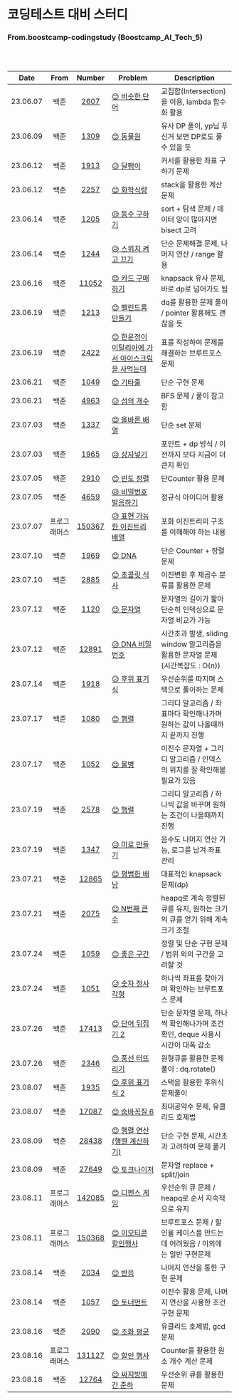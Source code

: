 # 코딩테스트 대비 스터디

### From.boostcamp-codingstudy (Boostcamp_AI_Tech_5)

</br>
</br>
  
|Date|From|Number|Problem|Description|
|:---:|:---:|:---:|---|---|
|23.06.07|백준|[2607](https://github.com/boostcamp-codingstudy/coding-study/blob/main/jiwon/June/baek_2607.py)|[😊 비슷한 단어](https://www.acmicpc.net/problem/2607)|교집합(Intersection)을 이용, lambda 함수화 활용|
|23.06.09|백준|[1309](https://github.com/boostcamp-codingstudy/coding-study/blob/main/jiwon/June/baek_1309.py)|[😊 동물원](https://www.acmicpc.net/problem/1309)|유사 DP 풀이, yp님 푸신거 보면 DP로도 풀 수 있을 듯|
|23.06.12|백준|[1913](https://github.com/boostcamp-codingstudy/coding-study/blob/main/jiwon/June/baek_1913.py)|[😥 달팽이](https://www.acmicpc.net/problem/1913)|커서를 활용한 좌표 구하기 문제|
|23.06.12|백준|[2257](https://github.com/boostcamp-codingstudy/coding-study/blob/main/jiwon/June/baek_2257.py)|[😊 화학식량](https://www.acmicpc.net/problem/2257)|stack을 활용한 계산 문제|
|23.06.14|백준|[1205](https://github.com/boostcamp-codingstudy/coding-study/blob/main/jiwon/June/baek_1205.py)|[😥 등수 구하기](https://www.acmicpc.net/problem/1205)|sort + 탐색 문제 / 데이터 양이 많아지면 bisect 고려|
|23.06.14|백준|[1244](https://github.com/boostcamp-codingstudy/coding-study/blob/main/jiwon/June/baek_1244.py)|[😥 스위치 켜고 끄기](https://www.acmicpc.net/problem/1244)|단순 문제해결 문제, 나머지 연산 / range 활용|
|23.06.16|백준|[11052](https://github.com/boostcamp-codingstudy/coding-study/blob/main/jiwon/June/baek_11052.py)|[😊 카드 구매하기](https://www.acmicpc.net/problem/11052)|knapsack 유사 문제, 바로 dp로 넘어가도 됨|
|23.06.19|백준|[1213](https://github.com/boostcamp-codingstudy/coding-study/blob/main/jiwon/June/baek_1213.py)|[😊 팰린드롬 만들기](https://www.acmicpc.net/problem/1213)|dq를 활용한 문제 풀이 / pointer 활용해도 괜찮을 듯|
|23.06.19|백준|[2422](https://github.com/boostcamp-codingstudy/coding-study/blob/main/jiwon/June/baek_2422.py)|[😊 한윤정이 이탈리아에 가서 아이스크림을 사먹는데](https://www.acmicpc.net/problem/2422)|표를 작성하여 문제를 해결하는 브루트포스 문제|
|23.06.21|백준|[1049](https://github.com/boostcamp-codingstudy/coding-study/blob/main/jiwon/June/baek_1049.py)|[😊 기타줄](https://www.acmicpc.net/problem/1049)|단순 구현 문제|
|23.06.21|백준|[4963](https://github.com/boostcamp-codingstudy/coding-study/blob/main/jiwon/June/baek_4963.py)|[😥 섬의 개수](https://www.acmicpc.net/problem/4963)|BFS 문제 / 풀이 참고함|
|23.07.03|백준|[1337](https://github.com/boostcamp-codingstudy/coding-study/blob/main/jiwon/July/baek_1337.py)|[😊 올바른 배열](https://www.acmicpc.net/problem/1337)|단순 set 문제|
|23.07.03|백준|[1965](https://github.com/boostcamp-codingstudy/coding-study/blob/main/jiwon/July/baek_1965.py)|[😥 상자넣기](https://www.acmicpc.net/problem/1965)|포인트 + dp 방식 / 이전까지 보다 지금이 더 큰지 확인|
|23.07.05|백준|[2910](https://github.com/boostcamp-codingstudy/coding-study/blob/main/jiwon/July/baek_2910.py)|[😊 빈도 정렬](https://www.acmicpc.net/problem/2910)|단Counter 활용 문제|
|23.07.05|백준|[4659](https://github.com/boostcamp-codingstudy/coding-study/blob/main/jiwon/July/baek_4659.py)|[😥 비밀번호 발음하기](https://www.acmicpc.net/problem/4659)|정규식 아이디어 활용|
|23.07.07|프로그래머스|[150367](https://github.com/boostcamp-codingstudy/coding-study/blob/main/jiwon/July/prog_150367.py)|[😥 표현 가능한 이진트리 배열](https://school.programmers.co.kr/learn/courses/30/lessons/150367)|포화 이진트리의 구조를 이해해야 하는 내용|
|23.07.10|백준|[1969](https://github.com/boostcamp-codingstudy/coding-study/blob/main/jiwon/July/baek_1969.py)|[😊 DNA](https://www.acmicpc.net/problem/1969)|단순 Counter + 정렬 문제|
|23.07.10|백준|[2885](https://github.com/boostcamp-codingstudy/coding-study/blob/main/jiwon/July/baek_2885.py)|[😊 초콜릿 식사](https://www.acmicpc.net/problem/2885)|이진변환 후 제곱수 분류를 활용한 문제|
|23.07.12|백준|[1120](https://github.com/boostcamp-codingstudy/coding-study/blob/main/jiwon/July/baek_1120.py)|[😊 문자열](https://www.acmicpc.net/problem/1120)|문자열의 길이가 짧아 단순히 인덱싱으로 문자열 비교가 가능|
|23.07.12|백준|[12891](https://github.com/boostcamp-codingstudy/coding-study/blob/main/jiwon/July/baek_12891.py)|[😥 DNA 비밀번호](https://www.acmicpc.net/problem/12891)|시간초과 발생, sliding window 알고리즘을 활용한 문자열 문제 (시간복잡도 : O(n))|
|23.07.14|백준|[1918](https://github.com/boostcamp-codingstudy/coding-study/blob/main/jiwon/July/baek_1918.py)|[😥 후위 표기식](https://www.acmicpc.net/problem/1918)|우선순위를 따지며 스택으로 풀이하는 문제|
|23.07.17|백준|[1080](https://github.com/boostcamp-codingstudy/coding-study/blob/main/jiwon/July/baek_1080.py)|[😊 행렬](https://www.acmicpc.net/problem/1080)|그리디 알고리즘 / 좌표마다 확인해나가며 원하는 값이 나올때까지 끝까지 진행|
|23.07.17|백준|[1052](https://github.com/boostcamp-codingstudy/coding-study/blob/main/jiwon/July/baek_1052.py)|[😊 물병](https://www.acmicpc.net/problem/1052)|이진수 문자열 + 그리디 알고리즘 / 인덱스의 위치를 잘 확인해볼 필요가 있음|
|23.07.19|백준|[2578](https://github.com/boostcamp-codingstudy/coding-study/blob/main/jiwon/July/baek_2578.py)|[😊 행렬](https://www.acmicpc.net/problem/2578)|그리디 알고리즘 / 하나씩 값을 바꾸며 원하는 조건이 나올때까지 진행|
|23.07.19|백준|[1347](https://github.com/boostcamp-codingstudy/coding-study/blob/main/jiwon/July/baek_1347.py)|[😥 미로 만들기](https://www.acmicpc.net/problem/1347)|음수도 나머지 연산 가능, 로그를 남겨 좌표 관리|
|23.07.21|백준|[12865](https://github.com/boostcamp-codingstudy/coding-study/blob/main/jiwon/July/baek_12865.py)|[😊 평범한 배낭](https://www.acmicpc.net/problem/12865)|대표적인 knapsack 문제(dp)|
|23.07.21|백준|[2075](https://github.com/boostcamp-codingstudy/coding-study/blob/main/jiwon/July/baek_2075.py)|[😊 N번째 큰 수](https://www.acmicpc.net/problem/2075)|heapq로 계속 정렬된 큐를 유지, 원하는 크기의 큐를 얻기 위해 계속 크기 조절|
|23.07.24|백준|[1059](https://github.com/boostcamp-codingstudy/coding-study/blob/main/jiwon/July/baek_1059.py)|[😊 좋은 구간](https://www.acmicpc.net/problem/1059)|정렬 및 단순 구현 문제 / 범위 외의 구간을 고려할 것|
|23.07.24|백준|[1051](https://github.com/boostcamp-codingstudy/coding-study/blob/main/jiwon/July/baek_1051.py)|[😥 숫자 정사각형](https://www.acmicpc.net/problem/1051)|하나씩 좌표를 찾아가며 확인하는 브루트포스 문제|
|23.07.26|백준|[17413](https://github.com/boostcamp-codingstudy/coding-study/blob/main/jiwon/July/baek_17413.py)|[😊 단어 뒤집기 2](https://www.acmicpc.net/problem/17413)|단순 문자열 문제, 하나씩 확인해나가며 조건 확인, deque 사용시 시간이 대폭 감소|
|23.07.26|백준|[2346](https://github.com/boostcamp-codingstudy/coding-study/blob/main/jiwon/July/baek_2346.py)|[😊 풍선 터뜨리기](https://www.acmicpc.net/problem/2346)|원형큐를 활용한 문제 풀이 : dq.rotate()|
|23.08.07|백준|[1935](https://github.com/boostcamp-codingstudy/coding-study/blob/main/jiwon/August/baek_1935.py)|[😊 후위 표기식 2](https://www.acmicpc.net/problem/1935)|스택을 활용한 후위식 문제풀이|
|23.08.07|백준|[17087](https://github.com/boostcamp-codingstudy/coding-study/blob/main/jiwon/August/baek_17087.py)|[😊 숨바꼭질 6](https://www.acmicpc.net/problem/17087)|최대공약수 문제, 유클리드 호제법|
|23.08.09|백준|[28438](https://github.com/boostcamp-codingstudy/coding-study/blob/main/jiwon/August/baek_28438.py)|[😊 행렬 연산 (행렬 계산하기)](https://www.acmicpc.net/problem/28438)|단순 구현 문제, 시간초과 고려하여 문제 풀기|
|23.08.09|백준|[27649](https://github.com/boostcamp-codingstudy/coding-study/blob/main/jiwon/August/baek_27649.py)|[😊 토크나이저](https://www.acmicpc.net/problem/27649)|문자열 replace + split/join|
|23.08.11|프로그래머스|[142085](https://github.com/boostcamp-codingstudy/coding-study/blob/main/jiwon/August/prog_142085.py)|[😊 디펜스 게임](https://school.programmers.co.kr/learn/courses/30/lessons/142085)|우선순위 큐 문제 / heapq로 순서 지속적으로 유지|
|23.08.11|프로그래머스|[150368](https://github.com/boostcamp-codingstudy/coding-study/blob/main/jiwon/August/prog_150368.py)|[😊 이모티콘 할인행사](https://school.programmers.co.kr/learn/courses/30/lessons/150368)|브루트포스 문제 / 할인율 케이스를 만드는데 어려웠음 / 이외에는 일반 구현문제|
|23.08.14|백준|[2034](https://github.com/boostcamp-codingstudy/coding-study/blob/main/jiwon/August/baek_2034.py)|[😊 반음](https://www.acmicpc.net/problem/2034)|나머지 연산을 통한 구현 문제|
|23.08.14|백준|[1057](https://github.com/boostcamp-codingstudy/coding-study/blob/main/jiwon/August/baek_1057.py)|[😊 토너먼트](https://www.acmicpc.net/problem/1057)|이진수 활용 문제, 나머지 연산을 사용한 조건 구현 문제|
|23.08.16|백준|[2090](https://github.com/boostcamp-codingstudy/coding-study/blob/main/jiwon/August/baek_2090.py)|[😊 조화 평균](https://www.acmicpc.net/problem/2090)|유클리드 호제법, gcd 문제|
|23.08.16|프로그래머스|[131127](https://github.com/boostcamp-codingstudy/coding-study/blob/main/jiwon/August/prog_131127.py)|[😊 할인 행사](https://school.programmers.co.kr/learn/courses/30/lessons/131127)|Counter를 활용한 원소 개수 계산 문제|
|23.08.18|백준|[12764](https://github.com/boostcamp-codingstudy/coding-study/blob/main/jiwon/August/baek_12764.py)|[😊 싸지방에 간 준하](https://www.acmicpc.net/problem/12764)|우선순위 큐를 활용한 문제|
